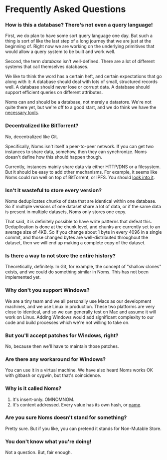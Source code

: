 # Frequently Asked Questions

### How is this a database? There's not even a query language!

First, we do plan to have some sort query language one day. But such a thing is sort of like the last step of a long journey that we are just at the beginning of. Right now we are working on the underlying primitives that would allow a query system to be built and work well.

Second, the term *database* isn't well-defined. There are a lot of different systems that call themselves databases.

We like to think the word has a certain heft, and certain expectations that go along with it: A database should deal with lots of small, structured records well. A database should never lose or corrupt data. A database should support efficient queries on different attributes.

Noms can and should be a database, not merely a datastore. We're not quite there yet, but we're off to a good start, and we do think we have the [necessary tools](https://github.com/attic-labs/noms/blob/master/doc/intro.md#prolly-trees-probabilistic-b-trees).

### Decentralized like BitTorrent?

No, decentralized like Git.

Specifically, Noms isn't itself a peer-to-peer network. If you can get two instances to share data, somehow, then they can synchronize. Noms doesn't define how this should happen though. 

Currently, instances mainly share data via either HTTP/DNS or a filesystem. But it should be easy to add other mechanisms. For example, it seems like Noms could run well on top of BitTorrent, or IPFS. You should [look into it](https://github.com/attic-labs/noms/issues/2123).

### Isn't it wasteful to store every version?

Noms deduplicates chunks of data that are identical within one database. So if multiple versions of one dataset share a lot of data, or if the same data is present in multiple datasets, Noms only stores one copy.

That said, it is definitely possible to have write patterns that defeat this. Deduplication is done at the chunk level, and chunks are currently set to an average size of 4KB. So if you change about 1 byte in every 4096 in a single commit, and those changed bytes are well-distributed throughout the dataset, then we will end up making a complete copy of the dataset.

### Is there a way to not store the entire history?

Theoretically, definitely. In Git, for example, the concept of "shallow clones" exists, and we could do something similar in Noms. This has not been implemented yet.

### Why don't you support Windows?

We are a tiny team and we all personally use Macs as our development machines, and we use Linux in production. These two platforms are very close to identical, and so we can generally test on Mac and assume it will work on Linux. Adding Windows would add significant complexity to our code and build processes which we're not willing to take on.

### But you'll accept patches for Windows, right?

No, because then we'll have to maintain those patches.

### Are there any workaround for Windows?

You can use it in a virtual machine. We have also heard Noms works OK with gitbash or cygwin, but that's coincidence.

### Why is it called Noms?

1. It's insert-only. OMNOMNOM.
2. It's content addressed. Every value has its own hash, or [name](http://dictionary.reverso.net/french-english/nom).

### Are you sure Noms doesn't stand for something?

Pretty sure. But if you like, you can pretend it stands for Non-Mutable Store.

### You don't know what you're doing!

Not a question. But, fair enough.
